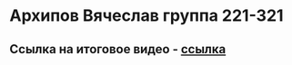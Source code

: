 # Архипов Вячеслав группа 221-321

## Ссылка на итоговое видео - [ссылка](https://drive.google.com/file/d/1x9U16aOgUJH1-L-Ngogr9mwCM9EYqSTL/view?usp=sharing)
